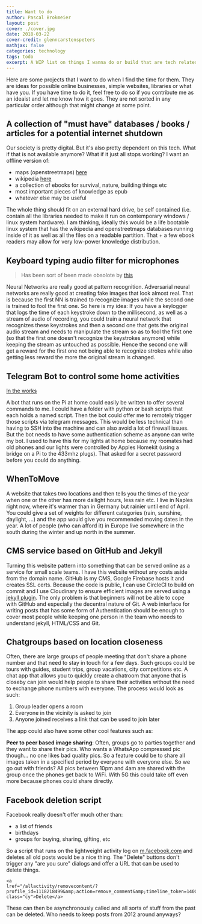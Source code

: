 ```yaml
---
title: Want to do
author: Pascal Brokmeier
layout: post
cover: ./cover.jpg
date: 2018-03-22
cover-credit: glenncarstenspeters
mathjax: false
categories: technology
tags: todo
excerpt: A WIP list on things I wanna do or build that are tech related. 
---
```


Here are some projects that I want to do when I find the time for them. They are ideas for possible online businesses,
simple websites, libraries or what have you. If you have time to do it, feel free to do so if you contribute me as an
ideaist and let me know how it goes. They are not sorted in any particular order although that might change at some
point. 

## A collection of "must have" databases / books / articles for a potential internet shutdown

Our society is pretty digital. But it's also pretty dependent on this tech. What if that is not available anymore? What
if it just all stops working? I want an offline version of:

- maps (openstreetmaps) [here](https://wiki.openstreetmap.org/wiki/Downloading_data)
- wikipedia [here](https://en.wikipedia.org/wiki/Wikipedia:Database_download)
- a collection of ebooks for survival, nature, building things etc
- most important pieces of knowledge as epub
- whatever else may be useful

The whole thing should fit on an external hard drive, be self contained (i.e. contain all the libraries needed to make
it run on contemporary windows / linux system hardware). I am thinking, ideally this would be a life bootable linux
system that has the wikipedia and openstreetmaps databases running inside of it as well as all the files on a readable
partition. That + a few ebook readers may allow for very low-power knowledge distribution. 

## Keyboard typing audio filter for microphones

> Has been sort of been made obsolote by
> [this](https://arstechnica.com/gadgets/2018/04/google-works-out-a-fascinating-slightly-scary-way-for-ai-to-isolate-voices-in-a-crowd/)

Neural Networks are really good at pattern recognition. Adversarial neural networks are really good at creating fake
images that look almost real. That is because the first NN is trained to recognize images while the second one is
trained to fool the first one. So here is my idea: If you have a keylogger that logs the time of each keystroke down to
the millisecond, as well as a stream of audio of recording, you could train a neural network that recognizes these
keystrokes and then a second one that gets the original audio stream and needs to manipulate the stream so as to fool
the first one (so that the first one doesn't recognize the keystrokes anymore) while keeping the stream as untouched as
possible. Hence the second one will get a reward for the first one not being able to recognize strokes while also
getting less reward the more the original stream is changed. 

## Telegram Bot to control some home activities

[In the works](https://github.com/pascalwhoop/pascalwhoopbutler)

A bot that runs on the Pi at home could easily be written to offer several commands to me. I could have a folder with
python or bash scripts that each holds a named script. Then the bot could offer me to remotely trigger those scripts via
telegram messages. This would be less technical than having to SSH into the machine and can also avoid a lot of firewall
issues. But the bot needs to have some authentication scheme as anyone can write my bot. I used to have this for my
lights at home because my roomates had old phones and our lights were controlled by Apples Homekit (using a bridge on a
Pi to the 433mhz plugs). That asked for a secret password before you could do anything. 

## WhenToMove

A website that takes two locations and then tells you the times of the year when one or the other has more dailight
hours, less rain etc. I live in Naples right now, where it's warmer than in Germany but rainier until end of April. You
could give a set of weights for different categories (rain, sunshine, daylight, ...) and the app would give you
recommended moving dates in the year. A lot of people (who can afford it) in Europe live somewhere in the south during the winter and up
north in the summer.

## CMS service based on GitHub and Jekyll

Turning this website pattern into something that can be served online as a service for small scale teams. I have this
website without any costs aside from the domain name. GitHub is my CMS, Google Firebase hosts it and creates SSL certs.
Because the code is public, I can use CircleCI to build on commit and I use Cloudinary to ensure efficient images are
served using a [jekyll plugin](https://nhoizey.github.io/jekyll-cloudinary/). The only problem is that beginners will
not be able to cope with GitHub and especially the decentral nature of Git. A web interface for writing posts that has
some form of Authentication should be enough to cover most people while keeping one person in the team who needs to
understand jekyll, HTML/CSS and Git. 

## Chatgroups based on location closeness

Often, there are large groups of people meeting that don't share a phone number and that need to stay in touch for a few
days. Such groups could be tours with guides, student trips, group vacations, city competitions etc. A chat app that
allows you to quickly create a chatroom that anyone that is closeby can join would help people to share their activities
without the need to exchange phone numbers with everyone. The process would look as such:

1. Group leader opens a room
2. Everyone in the vicinity is asked to join
3. Anyone joined receives a link that can be used to join later

The app could also have some other cool features such as: 

**Peer to peer based image sharing**: Often, groups go to parties together and they want to share their pics. Who wants
a WhatsApp compressed pic though... no one likes bad quality pics. So a feature could be to share all images taken in
a specified period by everyone with everyone else. So we go out with friends? All pics between 10pm and 4am are shared
with the group once the phones get back to WiFi. With 5G this could take off even more because phones could share
directly. 

## Facebook deletion script

Facebook really doesn't offer much other than: 

- a list of friends
- birthdays
- groups for buying, sharing, gifting, etc

So a script that runs on the lightweight activity log on [m.facebook.com](https://m.facebook.com/) and deletes all old posts would be a nice thing. The "Delete" buttons don't trigger any "are you sure" dialogs and offer a URL that can be used to delete things. 

```
<a
lref="/allactivity/removecontent/?profile_id=1118218499&amp;action=remove_comment&amp;timeline_token=1400914419%3A1076331159073387%3A1%3B1501034974%3A1120930962&amp;ent_identifier=S%3A_I2420210499%3A1876231159373387%3A1&amp;ext=1521963589&amp;hash=AeRUZ7R8VsSm9FEN"
class="cy">Delete</a>
```

These can then be asynchronously called and all sorts of stuff from the past can be deleted. Who needs to keep posts
from 2012 around anyways? 



